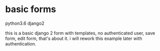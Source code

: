 # basic forms

python3.6
django2

this is a basic django 2 form with templates, no authenticated user, save form, edit form, that's about it. 
i will rework this example later with authentication.
